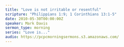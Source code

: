 ```yaml
---
title: "Love is not irritable or resentful"
scripture: "Philippians 1:9; 1 Corinthians 13:1-5"
date: 2010-05-30T00:00:00Z
speaker: Mark Davis
sermon_type: morning
series: "Love is..."
audio: https://pcpcmorningsermons.s3.amazonaws.com/ 
---
```



